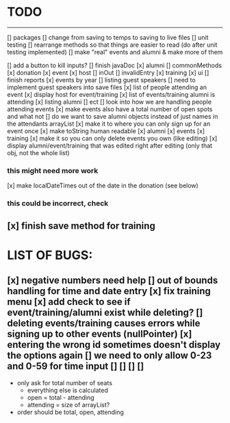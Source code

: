 # TODO
---
[] packages
[] change from saving to temps to saving to live files
[] unit testing
[] rearrange methods so that things are easier to read (do after unit testing implemented)
[] make "real" events and alumni & make more of them 

[] add a button to kill inputs?
[] finish javaDoc
    [x] alumni
    [] commonMethods
    [x] donation
    [x] event
    [x] host
    [] inOut
    [] invalidEntry
    [x] training
    [x] ui
[] finish reports
    [x] events by year
    [] listing guest speakers
        [] need to implement guest speakers into save files
    [x] list of people attending an event
    [x] display host for event/training
    [x] list of events/training alumni is attending
    [x] listing alumni
    [] ect
[] look into how we are handling people attending events 
    [x] make events also have a total number of open spots and what not
    [] do we want to save alumni objects instead of just names in the attendants arrayList
    [x] make it to where you can only sign up for an event once
[x] make toString human readable
    [x] alumni
    [x] events
    [x] training
[x] make it so you can only delete events you own (like editing)
[x] display alumni/event/training that was edited right after editing (only that obj, not the whole list)

### this might need more work
[x] make localDateTimes out of the date in the donation (see below)
### this could be incorrect, check
[x] finish save method for training
---
# LIST OF BUGS:
[x] negative numbers need help
[] out of bounds handling for time and date entry 
[x] fix training menu
[x] add check to see if event/training/alumni exist while deleting?
[] deleting events/training causes errors while signing up to other events (nullPointer)
[x] entering the wrong id sometimes doesn't display the options again
[] we need to only allow 0-23 and 0-59 for time input
[] 
[]
[]
[]
---
* only ask for total number of seats
    * everything else is calculated 
    * open = total - attending
    * attending = size of arrayList?
* order should be total, open, attending